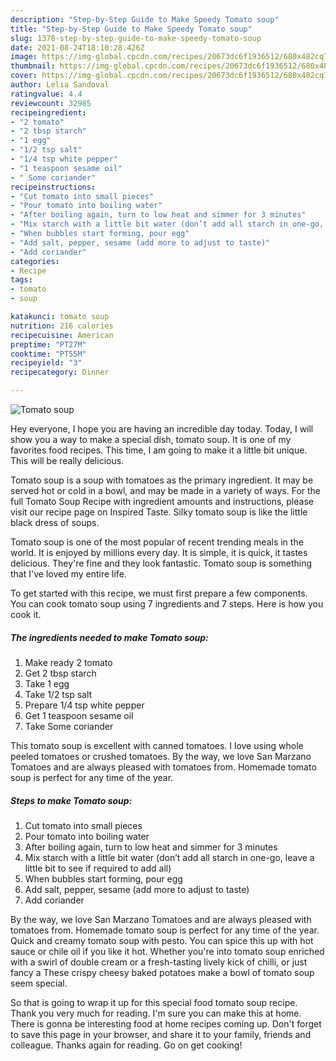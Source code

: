 ```yaml
---
description: "Step-by-Step Guide to Make Speedy Tomato soup"
title: "Step-by-Step Guide to Make Speedy Tomato soup"
slug: 1378-step-by-step-guide-to-make-speedy-tomato-soup
date: 2021-08-24T18:10:28.426Z
image: https://img-global.cpcdn.com/recipes/20673dc6f1936512/680x482cq70/tomato-soup-recipe-main-photo.jpg
thumbnail: https://img-global.cpcdn.com/recipes/20673dc6f1936512/680x482cq70/tomato-soup-recipe-main-photo.jpg
cover: https://img-global.cpcdn.com/recipes/20673dc6f1936512/680x482cq70/tomato-soup-recipe-main-photo.jpg
author: Lelia Sandoval
ratingvalue: 4.4
reviewcount: 32985
recipeingredient:
- "2 tomato"
- "2 tbsp starch"
- "1 egg"
- "1/2 tsp salt"
- "1/4 tsp white pepper"
- "1 teaspoon sesame oil"
- " Some coriander"
recipeinstructions:
- "Cut tomato into small pieces"
- "Pour tomato into boiling water"
- "After boiling again, turn to low heat and simmer for 3 minutes"
- "Mix starch with a little bit water (don’t add all starch in one-go, leave a little bit to see if required to add all)"
- "When bubbles start forming, pour egg"
- "Add salt, pepper, sesame (add more to adjust to taste)"
- "Add coriander"
categories:
- Recipe
tags:
- tomato
- soup

katakunci: tomato soup 
nutrition: 216 calories
recipecuisine: American
preptime: "PT27M"
cooktime: "PT55M"
recipeyield: "3"
recipecategory: Dinner

---
```



![Tomato soup](https://img-global.cpcdn.com/recipes/20673dc6f1936512/680x482cq70/tomato-soup-recipe-main-photo.jpg)

Hey everyone, I hope you are having an incredible day today. Today, I will show you a way to make a special dish, tomato soup. It is one of my favorites food recipes. This time, I am going to make it a little bit unique. This will be really delicious.

Tomato soup is a soup with tomatoes as the primary ingredient. It may be served hot or cold in a bowl, and may be made in a variety of ways. For the full Tomato Soup Recipe with ingredient amounts and instructions, please visit our recipe page on Inspired Taste. Silky tomato soup is like the little black dress of soups.

Tomato soup is one of the most popular of recent trending meals in the world. It is enjoyed by millions every day. It is simple, it is quick, it tastes delicious. They're fine and they look fantastic. Tomato soup is something that I've loved my entire life.


To get started with this recipe, we must first prepare a few components. You can cook tomato soup using 7 ingredients and 7 steps. Here is how you cook it.

<!--inarticleads1-->

##### The ingredients needed to make Tomato soup:

1. Make ready 2 tomato
1. Get 2 tbsp starch
1. Take 1 egg
1. Take 1/2 tsp salt
1. Prepare 1/4 tsp white pepper
1. Get 1 teaspoon sesame oil
1. Take  Some coriander


This tomato soup is excellent with canned tomatoes. I love using whole peeled tomatoes or crushed tomatoes. By the way, we love San Marzano Tomatoes and are always pleased with tomatoes from. Homemade tomato soup is perfect for any time of the year. 

<!--inarticleads2-->

##### Steps to make Tomato soup:

1. Cut tomato into small pieces
1. Pour tomato into boiling water
1. After boiling again, turn to low heat and simmer for 3 minutes
1. Mix starch with a little bit water (don’t add all starch in one-go, leave a little bit to see if required to add all)
1. When bubbles start forming, pour egg
1. Add salt, pepper, sesame (add more to adjust to taste)
1. Add coriander


By the way, we love San Marzano Tomatoes and are always pleased with tomatoes from. Homemade tomato soup is perfect for any time of the year. Quick and creamy tomato soup with pesto. You can spice this up with hot sauce or chile oil if you like it hot. Whether you&#39;re into tomato soup enriched with a swirl of double cream or a fresh-tasting lively kick of chilli, or just fancy a These crispy cheesy baked potatoes make a bowl of tomato soup seem special. 

So that is going to wrap it up for this special food tomato soup recipe. Thank you very much for reading. I'm sure you can make this at home. There is gonna be interesting food at home recipes coming up. Don't forget to save this page in your browser, and share it to your family, friends and colleague. Thanks again for reading. Go on get cooking!
